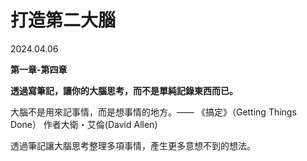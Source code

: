 # 打造第二大腦


2024.04.06

**第一章-第四章**

**透過寫筆記，讓你的大腦思考，而不是單純記錄東西而已。**

大腦不是用來記事情，而是想事情的地方。—— 《搞定》（Getting Things Done） 作者大衛・艾倫(David Allen)

透過筆記讓大腦思考整理多項事情，產生更多意想不到的想法。